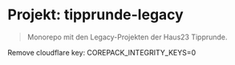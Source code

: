 # Projekt: tipprunde-legacy

> Monorepo mit den Legacy-Projekten der Haus23 Tipprunde.

Remove cloudflare key: COREPACK_INTEGRITY_KEYS=0
